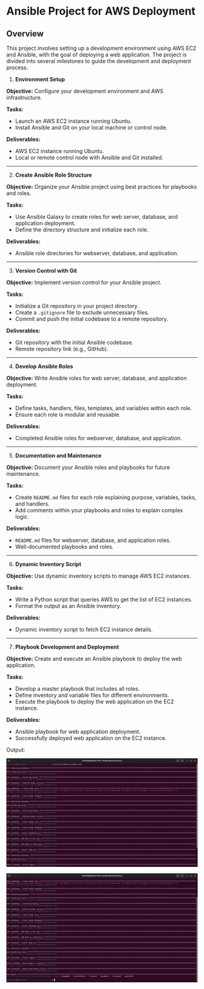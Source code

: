 # Ansible Project for AWS Deployment

## Overview

This project involves setting up a development environment using AWS EC2 and Ansible, with the goal of deploying a web application. The project is divided into several milestones to guide the development and deployment process.

1. **Environment Setup**

**Objective:** Configure your development environment and AWS infrastructure.

**Tasks:**
- Launch an AWS EC2 instance running Ubuntu.
- Install Ansible and Git on your local machine or control node.

**Deliverables:**
- AWS EC2 instance running Ubuntu.
- Local or remote control node with Ansible and Git installed.

---

2. **Create Ansible Role Structure**

**Objective:** Organize your Ansible project using best practices for playbooks and roles.

**Tasks:**
- Use Ansible Galaxy to create roles for web server, database, and application deployment.
- Define the directory structure and initialize each role.

**Deliverables:**
- Ansible role directories for webserver, database, and application.

---

3. **Version Control with Git**

**Objective:** Implement version control for your Ansible project.

**Tasks:**
- Initialize a Git repository in your project directory.
- Create a `.gitignore` file to exclude unnecessary files.
- Commit and push the initial codebase to a remote repository.

**Deliverables:**
- Git repository with the initial Ansible codebase.
- Remote repository link (e.g., GitHub).

---

4. **Develop Ansible Roles**

**Objective:** Write Ansible roles for web server, database, and application deployment.

**Tasks:**
- Define tasks, handlers, files, templates, and variables within each role.
- Ensure each role is modular and reusable.

**Deliverables:**
- Completed Ansible roles for webserver, database, and application.

---

5. **Documentation and Maintenance**

**Objective:** Document your Ansible roles and playbooks for future maintenance.

**Tasks:**
- Create `README.md` files for each role explaining purpose, variables, tasks, and handlers.
- Add comments within your playbooks and roles to explain complex logic.

**Deliverables:**
- `README.md` files for webserver, database, and application roles.
- Well-documented playbooks and roles.

---

6. **Dynamic Inventory Script**

**Objective:** Use dynamic inventory scripts to manage AWS EC2 instances.

**Tasks:**
- Write a Python script that queries AWS to get the list of EC2 instances.
- Format the output as an Ansible inventory.

**Deliverables:**
- Dynamic inventory script to fetch EC2 instance details.

---

7. **Playbook Development and Deployment**

**Objective:** Create and execute an Ansible playbook to deploy the web application.

**Tasks:**
- Develop a master playbook that includes all roles.
- Define inventory and variable files for different environments.
- Execute the playbook to deploy the web application on the EC2 instance.

**Deliverables:**
- Ansible playbook for web application deployment.
- Successfully deployed web application on the EC2 instance.


Output:

![alt text](image.png)

![alt text](image-1.png)
